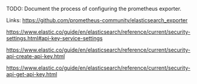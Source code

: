 TODO:
Document the process of configuring the prometheus exporter.

Links:
https://github.com/prometheus-community/elasticsearch_exporter

https://www.elastic.co/guide/en/elasticsearch/reference/current/security-settings.html#api-key-service-settings

https://www.elastic.co/guide/en/elasticsearch/reference/current/security-api-create-api-key.html

https://www.elastic.co/guide/en/elasticsearch/reference/current/security-api-get-api-key.html
